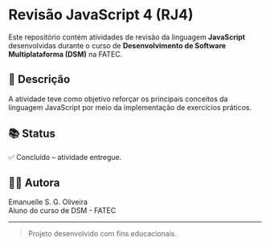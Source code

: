 # Revisão JavaScript 4 (RJ4)

Este repositório contém atividades de revisão da linguagem **JavaScript** desenvolvidas durante o curso de **Desenvolvimento de Software Multiplataforma (DSM)** na FATEC.

## 📝 Descrição

A atividade teve como objetivo reforçar os principais conceitos da linguagem JavaScript por meio da implementação de exercícios práticos.

## 📚 Status

✅ Concluído – atividade entregue.

## 👩‍💻 Autora

Emanuelle S. G. Oliveira  
Aluno do curso de DSM - FATEC

---

> Projeto desenvolvido com fins educacionais.

